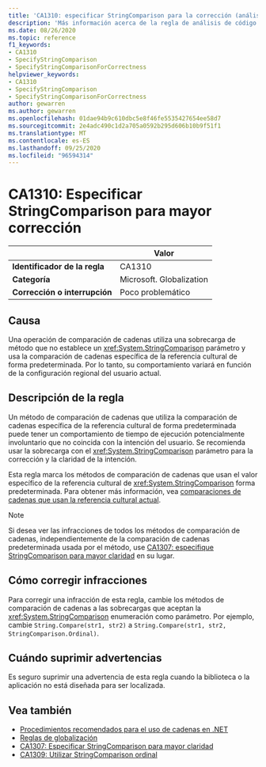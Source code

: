 ```yaml
---
title: 'CA1310: especificar StringComparison para la corrección (análisis de código)'
description: 'Más información acerca de la regla de análisis de código CA1310: especificar StringComparison para la corrección'
ms.date: 08/26/2020
ms.topic: reference
f1_keywords:
- CA1310
- SpecifyStringComparison
- SpecifyStringComparisonForCorrectness
helpviewer_keywords:
- CA1310
- SpecifyStringComparison
- SpecifyStringComparisonForCorrectness
author: gewarren
ms.author: gewarren
ms.openlocfilehash: 01dae94b9c610dbc5e8f46fe5535427654ee58d7
ms.sourcegitcommit: 2e4adc490c1d2a705a0592b295d606b10b9f51f1
ms.translationtype: MT
ms.contentlocale: es-ES
ms.lasthandoff: 09/25/2020
ms.locfileid: "96594314"
---
```

# <a name="ca1310-specify-stringcomparison-for-correctness"></a>CA1310: Especificar StringComparison para mayor corrección

| | Valor |
|-|-|
| **Identificador de la regla** |CA1310|
| **Categoría** |Microsoft. Globalization|
| **Corrección o interrupción** |Poco problemático|

## <a name="cause"></a>Causa

Una operación de comparación de cadenas utiliza una sobrecarga de método que no establece un <xref:System.StringComparison> parámetro y usa la comparación de cadenas específica de la referencia cultural de forma predeterminada. Por lo tanto, su comportamiento variará en función de la configuración regional del usuario actual.

## <a name="rule-description"></a>Descripción de la regla

Un método de comparación de cadenas que utiliza la comparación de cadenas específica de la referencia cultural de forma predeterminada puede tener un comportamiento de tiempo de ejecución potencialmente involuntario que no coincida con la intención del usuario. Se recomienda usar la sobrecarga con el <xref:System.StringComparison> parámetro para la corrección y la claridad de la intención.

Esta regla marca los métodos de comparación de cadenas que usan el valor específico de la referencia cultural de <xref:System.StringComparison> forma predeterminada. Para obtener más información, vea [comparaciones de cadenas que usan la referencia cultural actual](../../../standard/base-types/best-practices-strings.md#string-comparisons-that-use-the-current-culture).

> [!NOTE]
> Si desea ver las infracciones de todos los métodos de comparación de cadenas, independientemente de la comparación de cadenas predeterminada usada por el método, use [CA1307: especifique StringComparison para mayor claridad](ca1307.md) en su lugar.

## <a name="how-to-fix-violations"></a>Cómo corregir infracciones

Para corregir una infracción de esta regla, cambie los métodos de comparación de cadenas a las sobrecargas que aceptan la <xref:System.StringComparison> enumeración como parámetro. Por ejemplo, cambie `String.Compare(str1, str2)` a `String.Compare(str1, str2, StringComparison.Ordinal)`.

## <a name="when-to-suppress-warnings"></a>Cuándo suprimir advertencias

Es seguro suprimir una advertencia de esta regla cuando la biblioteca o la aplicación no está diseñada para ser localizada.

## <a name="see-also"></a>Vea también

- [Procedimientos recomendados para el uso de cadenas en .NET](../../../standard/base-types/best-practices-strings.md)
- [Reglas de globalización](globalization-warnings.md)
- [CA1307: Especificar StringComparison para mayor claridad](ca1307.md)
- [CA1309: Utilizar StringComparison ordinal](ca1309.md)

